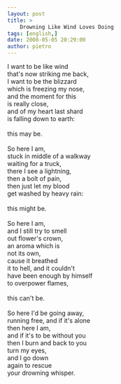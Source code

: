 ```yaml
---
layout: post
title: >
    Drowning Like Wind Loves Doing
tags: [english,]
date: 2008-05-05 20:29:00
author: pietro
---
```

I want to be like wind<br/>that's now striking me back,<br/>I want to be the blizzard<br/>which is freezing my nose,<br/>and the moment for this<br/>is really close,<br/>and of my heart last shard<br/>is falling down to earth:<br/><br/>this may be.<br/><br/>So here I am,<br/>stuck in middle of a walkway<br/>waiting for a truck,<br/>there I see a lightning,<br/>then a bolt of pain,<br/>then just let my blood<br/>get washed by heavy rain:<br/><br/>this might be.<br/><br/>So here I am,<br/>and I still try to smell<br/>out flower's crown,<br/>an aroma which is<br/>not its own,<br/>cause it breathed<br/>it to hell, and it couldn't<br/>have been enough by himself<br/>to overpower flames,<br/><br/>this can't be.<br/><br/>So here I'd be going away,<br/>running free, and if it's alone<br/>then here I am,<br/>and if it's to be without you<br/>then I burn and back to you<br/>turn my eyes,<br/>and I go down<br/>again to rescue<br/>your drowning whisper.

